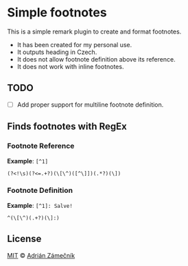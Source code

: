 # Simple footnotes

This is a simple remark plugin to create and format footnotes.

- It has been created for my personal use.
- It outputs heading in Czech.
- It does not allow footnote definition above its reference.
- It does not work with inline footnotes.

## TODO

- [ ] Add proper support for multiline footnote definition.


## Finds footnotes with RegEx

### Footnote Reference

**Example**: `[^1]`

```
(?<!\s)(?<=.+?)(\[\^)([^\]])(.*?)(\])
```

### Footnote Definition

**Example**: `[^1]: Salve!`

```
^(\[\^)(.+?)(\]:)
```

## License

[MIT](license) © [Adrián Zámečník](author)
